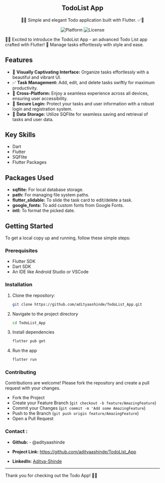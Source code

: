 <h2 align="center">TodoList App</h2>

<p align="center">
  📝✅ Simple and elegant Todo application built with Flutter. ✅📝
</p>

<p align="center">
  <img src="https://img.shields.io/badge/Platform-Flutter-blue" alt="Platform">
  <img src="https://img.shields.io/badge/License-MIT-green.svg" alt="License">
</p>

🚀✨ Excited to introduce the TodoList App - an advanced Todo List app crafted with Flutter! 📱 Manage tasks effortlessly with style and ease.

## Features

- 🎨 **Visually Captivating Interface:** Organize tasks effortlessly with a beautiful and vibrant UI.
- ✅ **Task Management:** Add, edit, and delete tasks swiftly for maximum productivity.
- 📱 **Cross-Platform:** Enjoy a seamless experience across all devices, ensuring user accessibility.
- 🔐 **Secure Login:** Protect your tasks and user information with a robust login and registration system.
- 💾 **Data Storage:** Utilize SQFlite for seamless saving and retrieval of tasks and user data.

## Key Skills

- Dart
- Flutter
- SQFlite
- Flutter Packages

## Packages Used

- **sqflite:** For local database storage.
- **path:** For managing file system paths.
- **flutter_slidable:** To slide the task card to edit/delete a task.
- **google_fonts:** To add custom fonts from Google Fonts.
- **intl:** To format the picked date.

## Getting Started

To get a local copy up and running, follow these simple steps:

### Prerequisites

- Flutter SDK
- Dart SDK
- An IDE like Android Studio or VSCode

### Installation

1. Clone the repository:
   ```bash
   git clone https://github.com/adityaashinde/TodoList_App.git

2. Navigate to the project directory
    ```bash
    cd TodoList_App

3. Install dependencies
    ```bash
    flutter pub get

4. Run the app
   ```bash
   flutter run

### Contributing

Contributions are welcome! Please fork the repository and create a pull request with your changes.

- Fork the Project
- Create your Feature Branch (`git checkout -b feature/AmazingFeature`)
- Commit your Changes (`git commit -m 'Add some AmazingFeature`)
- Push to the Branch (`git push origin feature/AmazingFeature`)
- Open a Pull Request

### Contact :

- **Github:** - @adityaashinde

- **Project Link:** https://github.com/adityaashinde/TodoList_App

- **LinkedIn:** [Aditya-Shinde](https://www.linkedin.com/in/aditya-shinde-77286121b)

--- 
Thank you for checking out the Todo App! 📝✅


